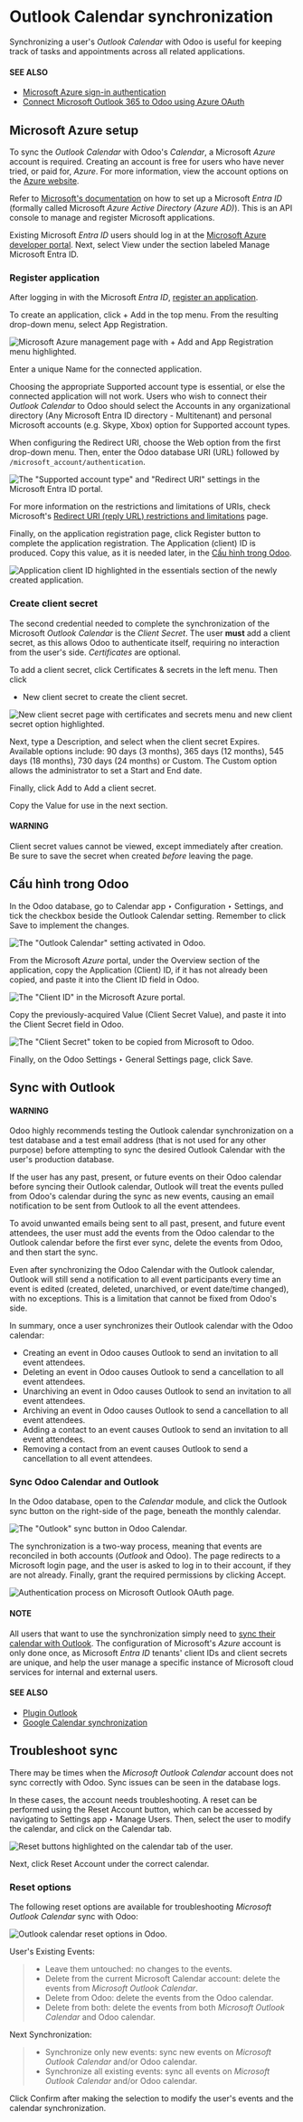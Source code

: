 # Outlook Calendar synchronization

Synchronizing a user's *Outlook Calendar* with Odoo is useful for keeping track of tasks and
appointments across all related applications.

#### SEE ALSO
- [Microsoft Azure sign-in authentication](../../general/users/azure.md)
- [Connect Microsoft Outlook 365 to Odoo using Azure OAuth](../../general/email_communication/azure_oauth.md)

## Microsoft Azure setup

To sync the *Outlook Calendar* with Odoo's *Calendar*, a Microsoft *Azure* account is required.
Creating an account is free for users who have never tried, or paid for, *Azure*. For more
information, view the account options on the [Azure website](https://azure.microsoft.com/en-us/free/?WT.mc_id=A261C142F).

Refer to [Microsoft's documentation](https://docs.microsoft.com/en-us/azure/active-directory/develop/quickstart-create-new-tenant) on how to set up a Microsoft *Entra ID* (formally called
Microsoft *Azure Active Directory (Azure AD)*). This is an API console to manage and register
Microsoft applications.

Existing Microsoft *Entra ID* users should log in at the [Microsoft Azure developer portal](https://portal.azure.com/#home). Next, select View under the section labeled
Manage Microsoft Entra ID.

### Register application

After logging in with the Microsoft *Entra ID*, [register an application](https://docs.microsoft.com/en-us/azure/active-directory/develop/quickstart-register-app).

To create an application, click + Add in the top menu. From the resulting drop-down
menu, select App Registration.

![Microsoft Azure management page with + Add and App Registration menu highlighted.](../../../.gitbook/assets/app-register.png)

Enter a unique Name for the connected application.

Choosing the appropriate Supported account type is essential, or else the connected
application will not work. Users who wish to connect their *Outlook Calendar* to Odoo should select
the Accounts in any organizational directory (Any Microsoft Entra ID directory -
Multitenant) and personal Microsoft accounts (e.g. Skype, Xbox) option for Supported
account types.

When configuring the Redirect URI, choose the Web option from the first
drop-down menu. Then, enter the Odoo database URI (URL) followed by
`/microsoft_account/authentication`.

![The "Supported account type" and "Redirect URI" settings in the Microsoft Entra ID portal.](../../../.gitbook/assets/azure-register-application.png)

For more information on the restrictions and limitations of URIs, check Microsoft's [Redirect URI
(reply URL) restrictions and limitations](https://docs.microsoft.com/en-us/azure/active-directory/develop/reply-url) page.

Finally, on the application registration page, click Register button to complete the
application registration. The Application (client) ID is produced. Copy this value, as
it is needed later, in the [Cấu hình trong Odoo](#outlook-calendar-odoo-setup).

![Application client ID highlighted in the essentials section of the newly created
application.](../../../.gitbook/assets/app-client-id.png)

### Create client secret

The second credential needed to complete the synchronization of the Microsoft *Outlook Calendar* is
the *Client Secret*. The user **must** add a client secret, as this allows Odoo to authenticate
itself, requiring no interaction from the user's side. *Certificates* are optional.

To add a client secret, click Certificates & secrets in the left menu. Then click
+ New client secret to create the client secret.

![New client secret page with certificates and secrets menu and new client secret option
highlighted.](../../../.gitbook/assets/client-secret.png)

Next, type a Description, and select when the client secret Expires.
Available options include: 90 days (3 months), 365 days (12 months),
545 days (18 months), 730 days (24 months) or Custom. The
Custom option allows the administrator to set a Start and End
date.

Finally, click Add to Add a client secret.

Copy the Value for use in the next section.

#### WARNING
Client secret values cannot be viewed, except immediately after creation. Be sure to save the
secret when created *before* leaving the page.

<a id="outlook-calendar-odoo-setup"></a>

## Cấu hình trong Odoo

In the Odoo database, go to Calendar app ‣ Configuration ‣ Settings, and tick
the checkbox beside the Outlook Calendar setting. Remember to click Save to
implement the changes.

![The "Outlook Calendar" setting activated in Odoo.](../../../.gitbook/assets/outlook-calendar-setting.png)

From the Microsoft *Azure* portal, under the Overview section of the application, copy
the Application (Client) ID, if it has not already been copied, and paste it into the
Client ID field in Odoo.

![The "Client ID" in the Microsoft Azure portal.](../../../.gitbook/assets/client-id1.png)

Copy the previously-acquired Value (Client Secret Value), and paste it into the
Client Secret field in Odoo.

![The "Client Secret" token to be copied from Microsoft to Odoo.](../../../.gitbook/assets/client-secret-value.png)

Finally, on the Odoo Settings ‣ General Settings page, click Save.

<a id="outlook-sync"></a>

## Sync with Outlook

#### WARNING
Odoo highly recommends testing the Outlook calendar synchronization on a test database and a
test email address (that is not used for any other purpose) before attempting to sync the
desired Outlook Calendar with the user's production database.

If the user has any past, present, or future events on their Odoo calendar before syncing their
Outlook calendar, Outlook will treat the events pulled from Odoo's calendar during the sync as
new events, causing an email notification to be sent from Outlook to all the event attendees.

To avoid unwanted emails being sent to all past, present, and future event attendees, the user
must add the events from the Odoo calendar to the Outlook calendar before the first ever sync,
delete the events from Odoo, and then start the sync.

Even after synchronizing the Odoo Calendar with the Outlook calendar, Outlook will still send a
notification to all event participants every time an event is edited (created, deleted,
unarchived, or event date/time changed), with no exceptions. This is a limitation that cannot be
fixed from Odoo's side.

In summary, once a user synchronizes their Outlook calendar with the Odoo calendar:

- Creating an event in Odoo causes Outlook to send an invitation to all event attendees.
- Deleting an event in Odoo causes Outlook to send a cancellation to all event attendees.
- Unarchiving an event in Odoo causes Outlook to send an invitation to all event attendees.
- Archiving an event in Odoo causes Outlook to send a cancellation to all event attendees.
- Adding a contact to an event causes Outlook to send an invitation to all event attendees.
- Removing a contact from an event causes Outlook to send a cancellation to all event attendees.

### Sync Odoo Calendar and Outlook

In the Odoo database, open to the *Calendar* module, and click the Outlook sync button
on the right-side of the page, beneath the monthly calendar.

![The "Outlook" sync button in Odoo Calendar.](../../../.gitbook/assets/outlook-sync-button.png)

The synchronization is a two-way process, meaning that events are reconciled in both accounts
(*Outlook* and Odoo). The page redirects to a Microsoft login page, and the user is asked to log in
to their account, if they are not already. Finally, grant the required permissions by clicking
Accept.

![Authentication process on Microsoft Outlook OAuth page.](../../../.gitbook/assets/accept-terms.png)

#### NOTE
All users that want to use the synchronization simply need to [sync their calendar with
Outlook](#outlook-sync). The configuration of Microsoft's *Azure* account is only done once, as
Microsoft *Entra ID* tenants' client IDs and client secrets are unique, and help the user manage
a specific instance of Microsoft cloud services for internal and external users.

#### SEE ALSO
- [Plugin Outlook](../../general/integrations/mail_plugins/outlook.md)
- [Google Calendar synchronization](google.md)

## Troubleshoot sync

There may be times when the *Microsoft Outlook Calendar* account does not sync correctly with Odoo.
Sync issues can be seen in the database logs.

In these cases, the account needs troubleshooting. A reset can be performed using the
Reset Account button, which can be accessed by navigating to Settings
app ‣ Manage Users. Then, select the user to modify the calendar, and click on the
Calendar tab.

![Reset buttons highlighted on the calendar tab of the user.](../../../.gitbook/assets/outlook-reset.png)

Next, click Reset Account under the correct calendar.

### Reset options

The following reset options are available for troubleshooting *Microsoft Outlook Calendar* sync with
Odoo:

![Outlook calendar reset options in Odoo.](../../../.gitbook/assets/reset-calendar1.png)

User's Existing Events:

> - Leave them untouched: no changes to the events.
> - Delete from the current Microsoft Calendar account: delete the events from *Microsoft
>   Outlook Calendar*.
> - Delete from Odoo: delete the events from the Odoo calendar.
> - Delete from both: delete the events from both *Microsoft Outlook Calendar* and Odoo
>   calendar.

Next Synchronization:

> - Synchronize only new events: sync new events on *Microsoft Outlook Calendar* and/or
>   Odoo calendar.
> - Synchronize all existing events: sync all events on *Microsoft Outlook Calendar*
>   and/or Odoo calendar.

Click Confirm after making the selection to modify the user's events and the calendar
synchronization.
